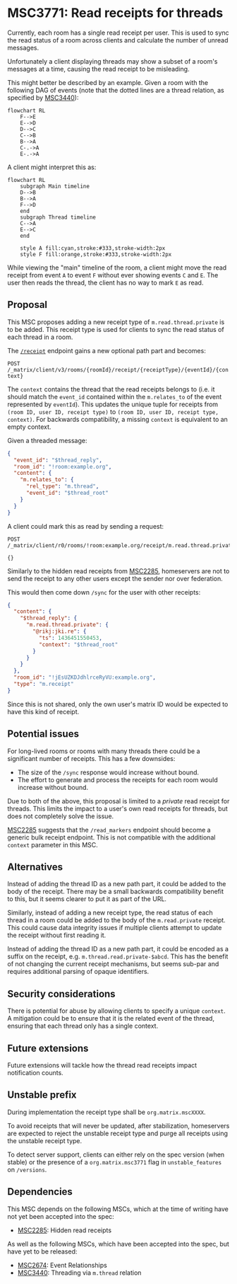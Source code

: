 # MSC3771: Read receipts for threads

Currently, each room has a single read receipt per user. This is used to sync the
read status of a room across clients and calculate the number of unread messages.

Unfortunately a client displaying threads may show a subset of a room's messages
at a time, causing the read receipt to be misleading.

This might better be described by an example. Given a room with the following
DAG of events (note that the dotted lines are a thread relation, as specified by
[MSC3440](https://github.com/matrix-org/matrix-doc/pull/3440)):

```mermaid
flowchart RL
    F-->E
    E-->D
    D-->C
    C-->B
    B-->A
    C-.->A
    E-.->A
```

A client might interpret this as:

```mermaid
flowchart RL
    subgraph Main timeline
    D-->B
    B-->A
    F-->D
    end
    subgraph Thread timeline
    C-->A
    E-->C
    end

    style A fill:cyan,stroke:#333,stroke-width:2px
    style F fill:orange,stroke:#333,stroke-width:2px
```

While viewing the "main" timeline of the room, a client might move the read
receipt from event `A` to event `F` without ever showing events `C` and `E`. The
user then reads the thread, the client has no way to mark `E` as read.

## Proposal

This MSC proposes adding a new receipt type of `m.read.thread.private` is to be
added. This receipt type is used for clients to sync the read status of each
thread in a room.

The [`/receipt`](https://spec.matrix.org/v1.2/client-server-api/#post_matrixclientv3roomsroomidreceiptreceipttypeeventid)
endpoint gains a new optional path part and becomes:

`POST /_matrix/client/v3/rooms/{roomId}/receipt/{receiptType}/{eventId}/{context}`

The `context` contains the thread that the read receipts belongs to (i.e. it should
match the `event_id` contained within the `m.relates_to` of the event represented
by `eventId`). This updates the unique tuple for receipts from
`(room ID, user ID, receipt type)` to `(room ID, user ID, receipt type, context)`.
For backwards compatibility, a missing `context` is equivalent to an empty context.

Given a threaded message:

```json
{
  "event_id": "$thread_reply",
  "room_id": "!room:example.org",
  "content": {
    "m.relates_to": {
      "rel_type": "m.thread",
      "event_id": "$thread_root"
    }
  }
}
```

A client could mark this as read by sending a request:

```
POST /_matrix/client/r0/rooms/!room:example.org/receipt/m.read.thread.private/$thread_reply/$thread_root

{}
```

Similarly to the hidden read receipts from [MSC2285](https://github.com/matrix-org/matrix-spec-proposals/pull/2285),
homeservers are not to send the receipt to any other users except the sender nor
over federation.

This would then come down `/sync` for the user with other receipts:

```json
{
  "content": {
    "$thread_reply": {
      "m.read.thread.private": {
        "@rikj:jki.re": {
          "ts": 1436451550453,
          "context": "$thread_root"
        }
      }
    }
  },
  "room_id": "!jEsUZKDJdhlrceRyVU:example.org",
  "type": "m.receipt"
}
```

Since this is not shared, only the own user's matrix ID would be expected to
have this kind of receipt.

## Potential issues

For long-lived rooms or rooms with many threads there could be a significant number
of receipts. This has a few downsides:

* The size of the `/sync` response would increase without bound.
* The effort to generate and process the receipts for each room would increase
  without bound.

Due to both of the above, this proposal is limited to a *private* read receipt for
threads. This limits the impact to a user's own read receipts for threads, but
does not completely solve the issue.

[MSC2285](https://github.com/matrix-org/matrix-spec-proposals/pull/2285) suggests
that the `/read_markers` endpoint should become a generic bulk receipt endpoint.
This is not compatible with the additional `context` parameter in this MSC.

## Alternatives

Instead of adding the thread ID as a new path part, it could be added to the body
of the receipt. There may be a small backwards compatibility benefit to this, but
it seems clearer to put it as part of the URL.

Similarly, instead of adding a new receipt type, the read status of each thread in
a room could be added to the body of the `m.read.private` receipt. This could
cause data integrity issues if multiple clients attempt to update the receipt
without first reading it.

Instead of adding the thread ID as a new path part, it could be  encoded as a suffix
on the receipt, e.g. `m.thread.read.private-$abcd`. This has the benefit of not
changing the current receipt mechanisms, but seems sub-par and requires additional
parsing of opaque identifiers.

## Security considerations

There is potential for abuse by allowing clients to specify a unique `context`.
A mitigation could be to ensure that it is the related event of the thread, ensuring
that each thread only has a single context.

## Future extensions

Future extensions will tackle how the thread read receipts impact notification counts.

## Unstable prefix

During implementation the receipt type shall be `org.matrix.mscXXXX`.

To avoid receipts that will never be updated, after stabilization, homeservers are
expected to reject the unstable receipt type and purge all receipts using the
unstable receipt type.

To detect server support, clients can either rely on the spec version (when stable)
or the presence of a `org.matrix.msc3771` flag in `unstable_features` on `/versions`.

## Dependencies

This MSC depends on the following MSCs, which at the time of writing have not yet
been accepted into the spec:

* [MSC2285](https://github.com/matrix-org/matrix-spec-proposals/pull/2285): Hidden read receipts

As well as the following MSCs, which have been accepted into the spec, but have
yet to be released:

* [MSC2674](https://github.com/matrix-org/matrix-doc/pull/2674): Event Relationships
* [MSC3440](https://github.com/matrix-org/matrix-spec-proposals/pull/3440): Threading via `m.thread` relation
